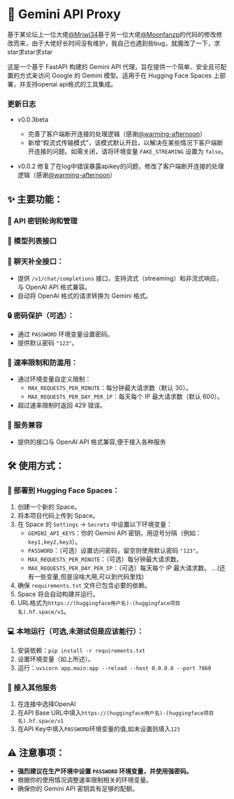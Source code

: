 # 🚀 Gemini API Proxy

基于某论坛上一位大佬[@Mrjwj34](https://github.com/Moonfanz)基于另一位大佬[@Moonfanzp](https://github.com/Moonfanz)的代码的修改修改而来，由于大佬好长时间没有维护，我自己也遇到些bug，就魔改了一下，求star求star求star

这是一个基于 FastAPI 构建的 Gemini API 代理，旨在提供一个简单、安全且可配置的方式来访问 Google 的 Gemini 模型。适用于在 Hugging Face Spaces 上部署，并支持openai api格式的工具集成。

###  更新日志
*   v0.0.3beta
    * 完善了客户端断开连接的处理逻辑（感谢[@warming-afternoon](https://github.com/warming-afternoon)）
    * 新增“假流式传输模式”，该模式默认开启，以解决在某些情况下客户端断开连接的问题。如需关闭，请将环境变量 `FAKE_STREAMING` 设置为 `false`。

*   v0.0.2 修复了在log中错误暴露apikey的问题，修改了客户端断开连接的处理逻辑（感谢[@warming-afternoon](https://github.com/warming-afternoon)）

## ✨ 主要功能：

### 🔑 API 密钥轮询和管理

### 📑 模型列表接口

### 💬 聊天补全接口：

*   提供 `/v1/chat/completions` 接口，支持流式（streaming）和非流式响应，与 OpenAI API 格式兼容。
*   自动将 OpenAI 格式的请求转换为 Gemini 格式。

### 🔒 密码保护（可选）：

*   通过 `PASSWORD` 环境变量设置密码。
*   提供默认密码 `"123"`。

### 🚦 速率限制和防滥用：

*   通过环境变量自定义限制：
    *   `MAX_REQUESTS_PER_MINUTE`：每分钟最大请求数（默认 30）。
    *   `MAX_REQUESTS_PER_DAY_PER_IP`：每天每个 IP 最大请求数（默认 600）。
*   超过速率限制时返回 429 错误。

### 🧩 服务兼容

*   提供的接口与 OpenAI API 格式兼容,便于接入各种服务

## 🛠️ 使用方式：

### 🚀 部署到 Hugging Face Spaces：

1.  创建一个新的 Space。
2.  将本项目代码上传到 Space。
3.  在 Space 的 `Settings` -> `Secrets` 中设置以下环境变量：
    *   `GEMINI_API_KEYS`：你的 Gemini API 密钥，用逗号分隔（例如：`key1,key2,key3`）。
    *   `PASSWORD`：（可选）设置访问密码，留空则使用默认密码 `"123"`。
    *   `MAX_REQUESTS_PER_MINUTE`：（可选）每分钟最大请求数。
    *   `MAX_REQUESTS_PER_DAY_PER_IP`：（可选）每天每个 IP 最大请求数。
    ...(还有一些变量,但是没啥大用,可以到代码里找)
4.  确保 `requirements.txt` 文件已包含必要的依赖。
5.  Space 将会自动构建并运行。
6.  URL格式为`https://(huggingface用户名)-(huggingface项目名).hf.space/v1`。

### 💻 本地运行（可选,未测试但是应该能行）：

1.  安装依赖：`pip install -r requirements.txt`
2.  设置环境变量（如上所述）。
3.  运行：`uvicorn app.main:app --reload --host 0.0.0.0 --port 7860`

### 🔌 接入其他服务

1.  在连接中选择OpenAI
2.  在API Base URL中填入`https://(huggingface用户名)-(huggingface项目名).hf.space/v1`
3.  在API Key中填入`PASSWORD`环境变量的值,如未设置则填入`123`

## ⚠️ 注意事项：

*   **强烈建议在生产环境中设置 `PASSWORD` 环境变量，并使用强密码。**
*   根据你的使用情况调整速率限制相关的环境变量。
*   确保你的 Gemini API 密钥具有足够的配额。
